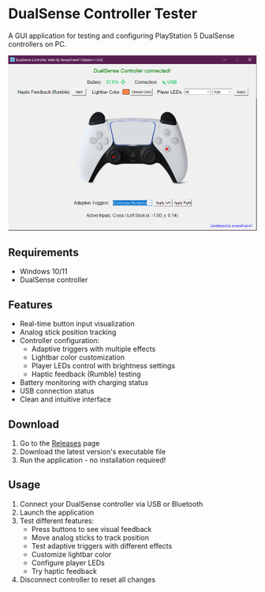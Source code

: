 # DualSense Controller Tester

A GUI application for testing and configuring PlayStation 5 DualSense controllers on PC.

![DualSense Controller Tester](screenshot.png)

## Requirements

- Windows 10/11
- DualSense controller

## Features

- Real-time button input visualization
- Analog stick position tracking
- Controller configuration:
  - Adaptive triggers with multiple effects
  - Lightbar color customization
  - Player LEDs control with brightness settings
  - Haptic feedback (Rumble) testing
- Battery monitoring with charging status
- USB connection status
- Clean and intuitive interface

## Download

1. Go to the [Releases](https://github.com/aneeskhan47/DualSense-Controller-Tester/releases) page
2. Download the latest version's executable file
3. Run the application - no installation required!

## Usage

1. Connect your DualSense controller via USB or Bluetooth
2. Launch the application
3. Test different features:
   - Press buttons to see visual feedback
   - Move analog sticks to track position
   - Test adaptive triggers with different effects
   - Customize lightbar color
   - Configure player LEDs
   - Try haptic feedback
4. Disconnect controller to reset all changes
